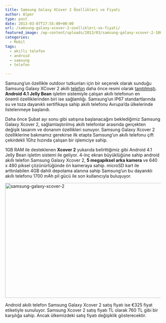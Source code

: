 ```yaml
---
title: Samsung Galaxy XCover 2 Özellikleri ve Fiyatı
author: Alper
type: post
date: 2013-03-07T17:55:00+00:00
url: /samsung-galaxy-xcover-2-ozellikleri-ve-fiyati/
featured_image: /wp-content/uploads/2013/03/samsung-galaxy-xcover-2-100x100.jpg
categories:
  - Mobil
tags:
  - akıllı telefon
  - android
  - samsung
  - telefon

---
```

Samsung&#8217;un özellikle outdoor tutkunları için bir seçenek olarak sunduğu Samsung Galaxy XCover 2 akıllı [telefon][1] daha önce resmi olarak [tanıtılmıştı][2]. **Android 4.1 Jelly Bean** işletim sistemiyle çalışan akıllı telefonun en önemli özelliklerinden biri ise sağlamlığı. Samsung&#8217;un IP67 standartlarında su ve toza dayanıklı sertifikaya sahip akıllı telefonu Avrupa&#8217;da ülkelerinde listelenmeye başlandı.

Daha önce Şubat ayı sonu gibi satışına başlanacağını beklediğimiz Samsung Galaxy Xcover 2, sağlamlaştırılmış akıllı telefonlar arasında gerçekten değişik tasarım ve donanım özellikleri sunuyor. Samsung Galaxy Xcover 2 özelliklerine bakmamız gerekirse ilk etapta Samsung&#8217;un akıllı telefonu çift çekirdekli 1Ghz hızında çalışan bir işlemciye sahip.

1GB RAM ile desteklenen **Xcover 2** yukarıda belirttiğimiz gibi Android 4.1 Jelly Bean işletim sistemi ile geliyor. 4-inç ekran büyüklüğüne sahip android akıllı telefon Samsung Galaxy Xcover 2, **5 megapiksel arka kamera** ve 640 x 480 piksel çözünürlüğünde ön kameraya sahip. microSD kart ile arttırılabilen 4GB dahili depolama alanına sahip Samsung&#8217;un bu dayanıklı akıllı telefonu 1700 mAh pil gücü ile son kullanıcıyla buluşuyor.

<img class="alignnone size-full wp-image-12526" alt="samsung-galaxy-xcover-2" src="https://www.murekkep.org/wp-content/uploads/2013/03/samsung-galaxy-xcover-2.jpg" width="600" height="372" srcset="https://www.murekkep.org/wp-content/uploads/2013/03/samsung-galaxy-xcover-2.jpg 600w, https://www.murekkep.org/wp-content/uploads/2013/03/samsung-galaxy-xcover-2-400x248.jpg 400w, https://www.murekkep.org/wp-content/uploads/2013/03/samsung-galaxy-xcover-2-50x31.jpg 50w, https://www.murekkep.org/wp-content/uploads/2013/03/samsung-galaxy-xcover-2-125x77.jpg 125w, https://www.murekkep.org/wp-content/uploads/2013/03/samsung-galaxy-xcover-2-300x186.jpg 300w, https://www.murekkep.org/wp-content/uploads/2013/03/samsung-galaxy-xcover-2-491x305.jpg 491w" sizes="(max-width: 600px) 100vw, 600px" /> 

Android akıllı telefon Samsung Galaxy Xcover 2 satış fiyatı ise €325 fiyat etiketiyle sunuluyor. Samsung Xcover 2 satış fiyatı TL olarak 760 TL gibi bir karşılığa sahip. Ancak ülkemizdeki satış fiyatı değişiklik gösterecektir.

 [1]: https://www.murekkep.org/telefon "telefon"
 [2]: https://www.murekkep.org/samsung-galaxy-xcover-2-tanitildi-11185 "Samsung Galaxy Xcover 2 Tanıtıldı"